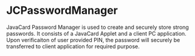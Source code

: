 # JCPasswordManager
JavaCard Password Manager is used to create and securely store strong passwords. It consists of a JavaCard Applet and a client PC application.
 Upon verificaiton of user provided PIN, the password will securely be transferred to client application for required purpose.